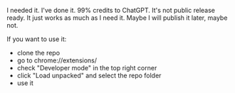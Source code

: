 I needed it. I've done it. 
99% credits to ChatGPT. 
It's not public release ready.
It just works as much as I need it.
Maybe I will publish it later, maybe not.

If you want to use it:
- clone the repo
- go to chrome://extensions/
- check "Developer mode" in the top right corner
- click "Load unpacked" and select the repo folder
- use it
